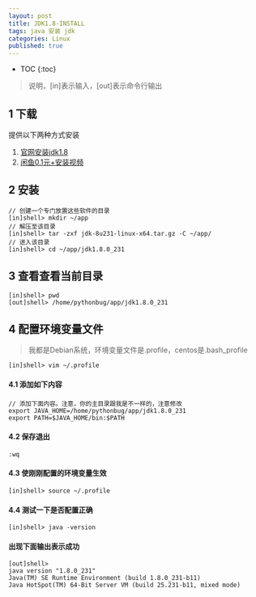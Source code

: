 ```yaml
---
layout: post
title: JDK1.8-INSTALL
tags: java 安装 jdk
categories: Linux
published: true
---
```


* TOC
{:toc}


>说明，[in]表示输入，[out]表示命令行输出

## 1 下载
提供以下两种方式安装<br>
1. [官网安装jdk1.8](https://www.oracle.com/technetwork/java/javase/downloads/jdk8-downloads-2133151.html)
2. [闲鱼0.1元+安装视频](https://market.m.taobao.com/app/idleFish-F2e/widle-taobao-rax/page-detail?wh_weex=true&wx_navbar_transparent=true&id=610896644084&ut_sk=1.XDgRVsPkrmkDAJmgnr0DLN4%252B_21407387_1578731142951.Copy.detail.610896644084.782825605&forceFlush=1)

## 2 安装
```
// 创建一个专门放置这些软件的目录
[in]shell> mkdir ~/app
// 解压至该目录
[in]shell> tar -zxf jdk-8u231-linux-x64.tar.gz -C ~/app/
// 进入该目录
[in]shell> cd ~/app/jdk1.8.0_231
```

## 3 查看查看当前目录


```
[in]shell> pwd
[out]shell> /home/pythonbug/app/jdk1.8.0_231
```

## 4 配置环境变量文件
>我都是Debian系统，环境变量文件是.profile，centos是.bash_profile

```
[in]shell> vim ~/.profile
```

#### 4.1 添加如下内容
```
// 添加下面内容。注意，你的主目录跟我是不一样的，注意修改
export JAVA_HOME=/home/pythonbug/app/jdk1.8.0_231
export PATH=$JAVA_HOME/bin:$PATH
```

#### 4.2 保存退出
```
:wq
```

#### 4.3 使刚刚配置的环境变量生效
```
[in]shell> source ~/.profile
```

#### 4.4 测试一下是否配置正确
```
[in]shell> java -version
```

#### 出现下面输出表示成功
```
[out]shell> 
java version "1.8.0_231"
Java(TM) SE Runtime Environment (build 1.8.0_231-b11)
Java HotSpot(TM) 64-Bit Server VM (build 25.231-b11, mixed mode)
```